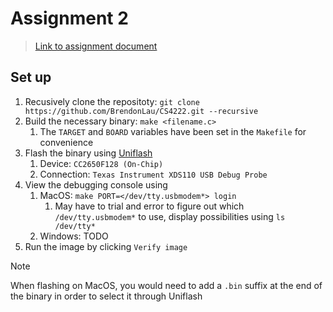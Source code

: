 # Assignment 2

> [Link to assignment document](https://weiserlab.github.io/wirelessnetworking/Assignment2_v3.pdf)

## Set up

1. Recusively clone the repositoty: `git clone https://github.com/BrendonLau/CS4222.git --recursive`
2. Build the necessary binary: `make <filename.c>`
   1. The `TARGET` and `BOARD` variables have been set in the `Makefile` for convenience
3. Flash the binary using [Uniflash](https://www.ti.com/tool/download/UNIFLASH)
   1. Device: `CC2650F128 (On-Chip)`
   2. Connection: `Texas Instrument XDS110 USB Debug Probe`
4. View the debugging console using 
   1. MacOS: `make PORT=</dev/tty.usbmodem*> login`
      1. May have to trial and error to figure out which `/dev/tty.usbmodem*` to use, display possibilities using `ls /dev/tty*`
   2. Windows: TODO
5. Run the image by clicking `Verify image`

> [!NOTE]
> When flashing on MacOS, you would need to add a `.bin` suffix at the end of the binary in order to select it through Uniflash
